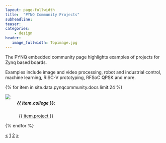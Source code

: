 ```yaml
---
layout: page-fullwidth
title:  "PYNQ Community Projects"
subheadline:
teaser: 
categories:
    - design
header:
   image_fullwidth: Topimage.jpg
---
```

The PYNQ embedded community page highlights examples of projects for Zynq based boards.

Examples include image and video processing, robot and industrial control, machine learning, RISC-V prototyping, RFSoC QPSK and more. 

<!--more-->


<div class="row t60">

{% for item in site.data.pynqcommunity.docs limit:24 %}
    <div class="medium-3 columns">
        <div class="imgcont"><center><img src="{{ site.urlimg }}{{ item.img }}"></center></div>
        <center><p><h5>{{ item.college }}: </h5><a href="{{ item.url }}">{{ item.project }}</a></p></center>
    </div><!-- /.medium-3.columns -->
{% endfor %}
</div><!-- /.row -->


<div class="pagination">
  <a href="/Pynq-io/design/pynq-community-projectstwo/">&laquo;</a>
  <a class="active" href="/Pynq-io/design/pynq-community-projects/">1</a>
  <a href="/Pynq-io/design/pynq-community-projectstwo/">2</a>
  <a href="/Pynq-io/design/pynq-community-projectstwo/">&raquo;</a>
</div>



